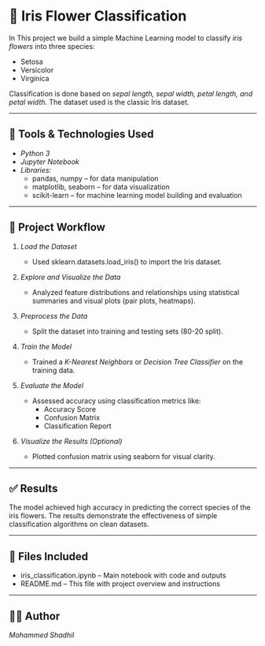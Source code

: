 # 🌼 Iris Flower Classification 

In This project  we build a simple Machine Learning model to classify *iris flowers* into three species:

- Setosa
- Versicolor
- Virginica

Classification is done based on *sepal length, sepal width, petal length, and petal width*. The dataset used is the classic Iris dataset.

---

## 🔧 Tools & Technologies Used

- *Python 3*
- *Jupyter Notebook*
- *Libraries:*
  - pandas, numpy – for data manipulation
  - matplotlib, seaborn – for data visualization
  - scikit-learn – for machine learning model building and evaluation

---

## 🚀 Project Workflow

1. *Load the Dataset*
   - Used sklearn.datasets.load_iris() to import the Iris dataset.

2. *Explore and Visualize the Data*
   - Analyzed feature distributions and relationships using statistical summaries and visual plots (pair plots, heatmaps).

3. *Preprocess the Data*
   - Split the dataset into training and testing sets (80-20 split).

4. *Train the Model*
   - Trained a *K-Nearest Neighbors* or *Decision Tree Classifier* on the training data.

5. *Evaluate the Model*
   - Assessed accuracy using classification metrics like:
     - Accuracy Score
     - Confusion Matrix
     - Classification Report

6. *Visualize the Results (Optional)*
   - Plotted confusion matrix using seaborn for visual clarity.

---

## ✅ Results

The model achieved high accuracy in predicting the correct species of the iris flowers. The results demonstrate the effectiveness of simple classification algorithms on clean datasets.

---

## 📂 Files Included

- iris_classification.ipynb – Main notebook with code and outputs
- README.md – This file with project overview and instructions

---

## 👨‍💻 Author

*Mohammed Shadhil*
